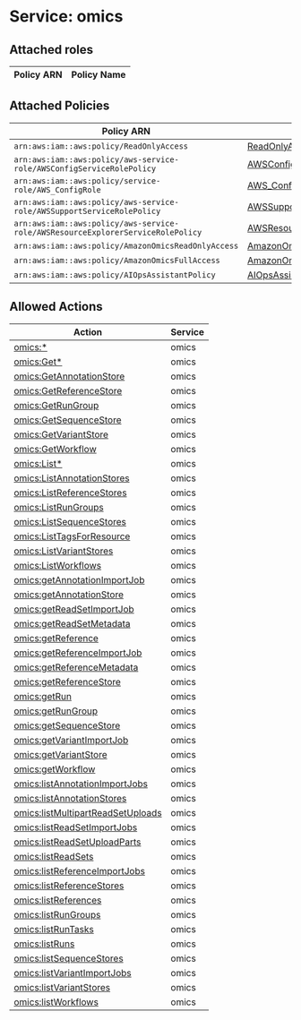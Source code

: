 # Service: omics

## Attached roles

| Policy ARN | Policy Name |
|------------|-------------|
## Attached Policies

| Policy ARN | Policy Name |
|------------|-------------|
| `arn:aws:iam::aws:policy/ReadOnlyAccess` | [ReadOnlyAccess](../policies.md#readonlyaccess) |
| `arn:aws:iam::aws:policy/aws-service-role/AWSConfigServiceRolePolicy` | [AWSConfigServiceRolePolicy](../policies.md#awsconfigservicerolepolicy) |
| `arn:aws:iam::aws:policy/service-role/AWS_ConfigRole` | [AWS_ConfigRole](../policies.md#aws_configrole) |
| `arn:aws:iam::aws:policy/aws-service-role/AWSSupportServiceRolePolicy` | [AWSSupportServiceRolePolicy](../policies.md#awssupportservicerolepolicy) |
| `arn:aws:iam::aws:policy/aws-service-role/AWSResourceExplorerServiceRolePolicy` | [AWSResourceExplorerServiceRolePolicy](../policies.md#awsresourceexplorerservicerolepolicy) |
| `arn:aws:iam::aws:policy/AmazonOmicsReadOnlyAccess` | [AmazonOmicsReadOnlyAccess](../policies.md#amazonomicsreadonlyaccess) |
| `arn:aws:iam::aws:policy/AmazonOmicsFullAccess` | [AmazonOmicsFullAccess](../policies.md#amazonomicsfullaccess) |
| `arn:aws:iam::aws:policy/AIOpsAssistantPolicy` | [AIOpsAssistantPolicy](../policies.md#aiopsassistantpolicy) |

## Allowed Actions

| Action | Service |
|--------|---------|
| [omics:*](../actions.md#omics:all) | omics |
| [omics:Get*](../actions.md#omics:getall) | omics |
| [omics:GetAnnotationStore](../actions.md#omics:getannotationstore) | omics |
| [omics:GetReferenceStore](../actions.md#omics:getreferencestore) | omics |
| [omics:GetRunGroup](../actions.md#omics:getrungroup) | omics |
| [omics:GetSequenceStore](../actions.md#omics:getsequencestore) | omics |
| [omics:GetVariantStore](../actions.md#omics:getvariantstore) | omics |
| [omics:GetWorkflow](../actions.md#omics:getworkflow) | omics |
| [omics:List*](../actions.md#omics:listall) | omics |
| [omics:ListAnnotationStores](../actions.md#omics:listannotationstores) | omics |
| [omics:ListReferenceStores](../actions.md#omics:listreferencestores) | omics |
| [omics:ListRunGroups](../actions.md#omics:listrungroups) | omics |
| [omics:ListSequenceStores](../actions.md#omics:listsequencestores) | omics |
| [omics:ListTagsForResource](../actions.md#omics:listtagsforresource) | omics |
| [omics:ListVariantStores](../actions.md#omics:listvariantstores) | omics |
| [omics:ListWorkflows](../actions.md#omics:listworkflows) | omics |
| [omics:getAnnotationImportJob](../actions.md#omics:getannotationimportjob) | omics |
| [omics:getAnnotationStore](../actions.md#omics:getannotationstore) | omics |
| [omics:getReadSetImportJob](../actions.md#omics:getreadsetimportjob) | omics |
| [omics:getReadSetMetadata](../actions.md#omics:getreadsetmetadata) | omics |
| [omics:getReference](../actions.md#omics:getreference) | omics |
| [omics:getReferenceImportJob](../actions.md#omics:getreferenceimportjob) | omics |
| [omics:getReferenceMetadata](../actions.md#omics:getreferencemetadata) | omics |
| [omics:getReferenceStore](../actions.md#omics:getreferencestore) | omics |
| [omics:getRun](../actions.md#omics:getrun) | omics |
| [omics:getRunGroup](../actions.md#omics:getrungroup) | omics |
| [omics:getSequenceStore](../actions.md#omics:getsequencestore) | omics |
| [omics:getVariantImportJob](../actions.md#omics:getvariantimportjob) | omics |
| [omics:getVariantStore](../actions.md#omics:getvariantstore) | omics |
| [omics:getWorkflow](../actions.md#omics:getworkflow) | omics |
| [omics:listAnnotationImportJobs](../actions.md#omics:listannotationimportjobs) | omics |
| [omics:listAnnotationStores](../actions.md#omics:listannotationstores) | omics |
| [omics:listMultipartReadSetUploads](../actions.md#omics:listmultipartreadsetuploads) | omics |
| [omics:listReadSetImportJobs](../actions.md#omics:listreadsetimportjobs) | omics |
| [omics:listReadSetUploadParts](../actions.md#omics:listreadsetuploadparts) | omics |
| [omics:listReadSets](../actions.md#omics:listreadsets) | omics |
| [omics:listReferenceImportJobs](../actions.md#omics:listreferenceimportjobs) | omics |
| [omics:listReferenceStores](../actions.md#omics:listreferencestores) | omics |
| [omics:listReferences](../actions.md#omics:listreferences) | omics |
| [omics:listRunGroups](../actions.md#omics:listrungroups) | omics |
| [omics:listRunTasks](../actions.md#omics:listruntasks) | omics |
| [omics:listRuns](../actions.md#omics:listruns) | omics |
| [omics:listSequenceStores](../actions.md#omics:listsequencestores) | omics |
| [omics:listVariantImportJobs](../actions.md#omics:listvariantimportjobs) | omics |
| [omics:listVariantStores](../actions.md#omics:listvariantstores) | omics |
| [omics:listWorkflows](../actions.md#omics:listworkflows) | omics |